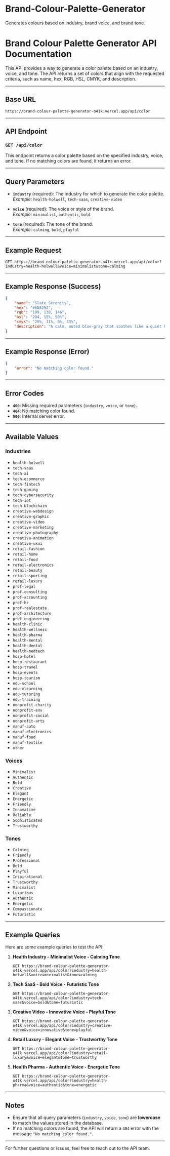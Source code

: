 # Brand-Colour-Palette-Generator
Generates colours based on industry, brand voice, and brand tone. 

# Brand Colour Palette Generator API Documentation

This API provides a way to generate a color palette based on an industry, voice, and tone. The API returns a set of colors that align with the requested criteria, such as name, hex, RGB, HSL, CMYK, and description.

---

## Base URL

```
https://brand-colour-palette-generator-o41k.vercel.app/api/color
```

---

## API Endpoint

### `GET /api/color`

This endpoint returns a color palette based on the specified industry, voice, and tone. If no matching colors are found, it returns an error.

---

## Query Parameters

- **`industry`** (required): The industry for which to generate the color palette.  
    _Example_: `health-holwell`, `tech-saas`, `creative-video`

- **`voice`** (required): The voice or style of the brand.  
    _Example_: `minimalist`, `authentic`, `bold`

- **`tone`** (required): The tone of the brand.  
    _Example_: `calming`, `bold`, `playful`

---

## Example Request

```
GET https://brand-colour-palette-generator-o41k.vercel.app/api/color?industry=health-holwell&voice=minimalist&tone=calming
```

---

## Example Response (Success)

```json
{
    "name": "Slate Serenity",
    "hex": "#6D8292",
    "rgb": "109, 130, 146",
    "hsl": "204, 15%, 50%",
    "cmyk": "25%, 11%, 0%, 43%",
    "description": "A calm, muted blue-gray that soothes like a quiet horizon."
}
```

---

## Example Response (Error)

```json
{
    "error": "No matching color found."
}
```

---

## Error Codes

- **`400`**: Missing required parameters (`industry`, `voice`, or `tone`).
- **`404`**: No matching color found.
- **`500`**: Internal server error.

---

## Available Values

### Industries

- `health-holwell`
- `tech-saas`
- `tech-ai`
- `tech-ecommerce`
- `tech-fintech`
- `tech-gaming`
- `tech-cybersecurity`
- `tech-iot`
- `tech-blockchain`
- `creative-webdesign`
- `creative-graphic`
- `creative-video`
- `creative-marketing`
- `creative-photography`
- `creative-animation`
- `creative-uxui`
- `retail-fashion`
- `retail-home`
- `retail-food`
- `retail-electronics`
- `retail-beauty`
- `retail-sporting`
- `retail-luxury`
- `prof-legal`
- `prof-consulting`
- `prof-accounting`
- `prof-hr`
- `prof-realestate`
- `prof-architecture`
- `prof-engineering`
- `health-clinic`
- `health-wellness`
- `health-pharma`
- `health-mental`
- `health-dental`
- `health-medtech`
- `hosp-hotel`
- `hosp-restaurant`
- `hosp-travel`
- `hosp-events`
- `hosp-tourism`
- `edu-school`
- `edu-elearning`
- `edu-tutoring`
- `edu-training`
- `nonprofit-charity`
- `nonprofit-env`
- `nonprofit-social`
- `nonprofit-arts`
- `manuf-auto`
- `manuf-electronics`
- `manuf-food`
- `manuf-textile`
- `other`

### Voices

- `Minimalist`
- `Authentic`
- `Bold`
- `Creative`
- `Elegant`
- `Energetic`
- `Friendly`
- `Innovative`
- `Reliable`
- `Sophisticated`
- `Trustworthy`

### Tones

- `Calming`
- `Friendly`
- `Professional`
- `Bold`
- `Playful`
- `Inspirational`
- `Trustworthy`
- `Minimalist`
- `Luxurious`
- `Authentic`
- `Energetic`
- `Compassionate`
- `Futuristic`

---

## Example Queries

Here are some example queries to test the API:

1. **Health Industry - Minimalist Voice - Calming Tone**
    ```
    GET https://brand-colour-palette-generator-o41k.vercel.app/api/color?industry=health-holwell&voice=minimalist&tone=calming
    ```

2. **Tech SaaS - Bold Voice - Futuristic Tone**
    ```
    GET https://brand-colour-palette-generator-o41k.vercel.app/api/color?industry=tech-saas&voice=bold&tone=futuristic
    ```

3. **Creative Video - Innovative Voice - Playful Tone**
    ```
    GET https://brand-colour-palette-generator-o41k.vercel.app/api/color?industry=creative-video&voice=innovative&tone=playful
    ```

4. **Retail Luxury - Elegant Voice - Trustworthy Tone**
    ```
    GET https://brand-colour-palette-generator-o41k.vercel.app/api/color?industry=retail-luxury&voice=elegant&tone=trustworthy
    ```

5. **Health Pharma - Authentic Voice - Energetic Tone**
    ```
    GET https://brand-colour-palette-generator-o41k.vercel.app/api/color?industry=health-pharma&voice=authentic&tone=energetic
    ```

---

## Notes

- Ensure that all query parameters (`industry`, `voice`, `tone`) are **lowercase** to match the values stored in the database.
- If no matching colors are found, the API will return a `404` error with the message `"No matching color found."`.

---

For further questions or issues, feel free to reach out to the API team.
